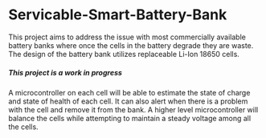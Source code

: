# Servicable-Smart-Battery-Bank
This project aims to address the issue with most commercially available battery banks where once the cells in the battery degrade they are waste. The design of the battery bank utilizes replaceable Li-Ion 18650 cells. 

<h5>This project is a work in progress</h5>
A microcontroller on each cell will be able to estimate the state of charge and state of health of each cell. It can also alert when there is a problem with the cell and remove it from the bank. A higher level microcontroller will balance the cells while attempting to maintain a steady voltage among all the cells.

